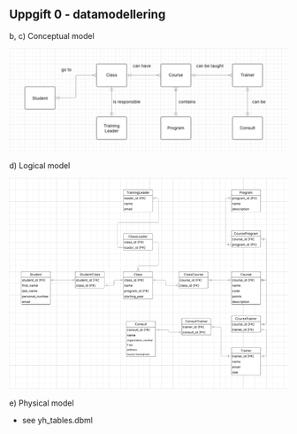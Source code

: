 ## Uppgift 0 - datamodellering 

b, c) Conceptual model 

<img src="assets/conceptual_model.png">



d) Logical model 

<img src="assets/logical_model.png">



e) Physical model

- see yh_tables.dbml